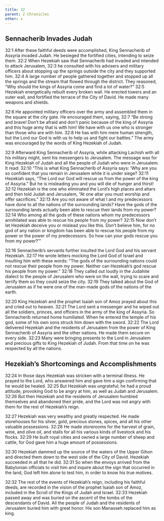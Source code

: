 ```yaml
---
title: 32
parent: 2 Chronicles
other: x
---
```



## Sennacherib Invades Judah

<a name="32:1">32:1</a> After these faithful deeds were accomplished, King Sennacherib of Assyria invaded Judah. He besieged the fortified cities, intending to seize them. <a name="32:2">32:2</a> When Hezekiah saw that Sennacherib had invaded and intended to attack Jerusalem, <a name="32:3">32:3</a> he consulted with his advisers and military officers about stopping up the springs outside the city and they supported him. <a name="32:4">32:4</a> A large number of people gathered together and stopped up all the springs and the stream that flowed through the district. They reasoned, “Why should the kings of Assyria come and find a lot of water?” <a name="32:5">32:5</a> Hezekiah energetically rebuilt every broken wall. He erected towers and an outer wall, and fortified the terrace of the City of David. He made many weapons and shields.

<a name="32:6">32:6</a> He appointed military officers over the army and assembled them in the square at the city gate. He encouraged them, saying, <a name="32:7">32:7</a> “Be strong and brave! Don’t be afraid and don’t panic because of the king of Assyria and this huge army that is with him! We have with us one who is stronger than those who are with him. <a name="32:8">32:8</a> He has with him mere human strength, but the Lord our God is with us to help us and fight our battles.” The army was encouraged by the words of King Hezekiah of Judah.

<a name="32:9">32:9</a> Afterward King Sennacherib of Assyria, while attacking Lachish with all his military might, sent his messengers to Jerusalem. The message was for King Hezekiah of Judah and all the people of Judah who were in Jerusalem. It read: <a name="32:10">32:10</a> “This is what King Sennacherib of Assyria says: ‘Why are you so confident that you remain in Jerusalem while it is under siege? <a name="32:11">32:11</a> Hezekiah says, “The Lord our God will rescue us from the power of the king of Assyria.” But he is misleading you and you will die of hunger and thirst! <a name="32:12">32:12</a> Hezekiah is the one who eliminated the Lord’s high places and altars and then told Judah and Jerusalem, “At one altar you must worship and offer sacrifices.” <a name="32:13">32:13</a> Are you not aware of what I and my predecessors have done to all the nations of the surrounding lands? Have the gods of the surrounding lands actually been able to rescue their lands from my power? <a name="32:14">32:14</a> Who among all the gods of these nations whom my predecessors annihilated was able to rescue his people from my power? <a name="32:15">32:15</a> Now don’t let Hezekiah deceive you or mislead you like this. Don’t believe him, for no god of any nation or kingdom has been able to rescue his people from my power or the power of my predecessors. So how can your gods rescue you from my power?’”

<a name="32:16">32:16</a> Sennacherib’s servants further insulted the Lord God and his servant Hezekiah. <a name="32:17">32:17</a> He wrote letters mocking the Lord God of Israel and insulting him with these words: “The gods of the surrounding nations could not rescue their people from my power. Neither can Hezekiah’s god rescue his people from my power.” <a name="32:18">32:18</a> They called out loudly in the Judahite dialect to the people of Jerusalem who were on the wall, trying to scare and terrify them so they could seize the city. <a name="32:19">32:19</a> They talked about the God of Jerusalem as if he were one of the man-made gods of the nations of the earth.

<a name="32:20">32:20</a> King Hezekiah and the prophet Isaiah son of Amoz prayed about this and cried out to heaven. <a name="32:21">32:21</a> The Lord sent a messenger and he wiped out all the soldiers, princes, and officers in the army of the king of Assyria. So Sennacherib returned home humiliated. When he entered the temple of his god, some of his own sons struck him down with the sword. <a name="32:22">32:22</a> The Lord delivered Hezekiah and the residents of Jerusalem from the power of King Sennacherib of Assyria and the other nations. He made them secure on every side. <a name="32:23">32:23</a> Many were bringing presents to the Lord in Jerusalem and precious gifts to King Hezekiah of Judah. From that time on he was respected by all the nations.

## Hezekiah’s Shortcomings and Accomplishments

<a name="32:24">32:24</a> In those days Hezekiah was stricken with a terminal illness. He prayed to the Lord, who answered him and gave him a sign confirming that he would be healed. <a name="32:25">32:25</a> But Hezekiah was ungrateful; he had a proud attitude, provoking God to be angry at him, as well as Judah and Jerusalem. <a name="32:26">32:26</a> But then Hezekiah and the residents of Jerusalem humbled themselves and abandoned their pride, and the Lord was not angry with them for the rest of Hezekiah’s reign.

<a name="32:27">32:27</a> Hezekiah was very wealthy and greatly respected. He made storehouses for his silver, gold, precious stones, spices, and all his other valuable possessions. <a name="32:28">32:28</a> He made storerooms for the harvest of grain, wine, and olive oil, and stalls for all his various kinds of livestock and his flocks. <a name="32:29">32:29</a> He built royal cities and owned a large number of sheep and cattle, for God gave him a huge amount of possessions.

<a name="32:30">32:30</a> Hezekiah dammed up the source of the waters of the Upper Gihon and directed them down to the west side of the City of David. Hezekiah succeeded in all that he did. <a name="32:31">32:31</a> So when the envoys arrived from the Babylonian officials to visit him and inquire about the sign that occurred in the land, God left him alone to test him, in order to know his true motives.

<a name="32:32">32:32</a> The rest of the events of Hezekiah’s reign, including his faithful deeds, are recorded in the vision of the prophet Isaiah son of Amoz, included in the Scroll of the Kings of Judah and Israel. <a name="32:33">32:33</a> Hezekiah passed away and was buried on the ascent of the tombs of the descendants of David. All the people of Judah and the residents of Jerusalem buried him with great honor. His son Manasseh replaced him as king.